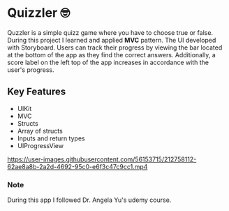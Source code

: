 # Quizzler 🤓
Quzzler is a simple quizz game where you have to choose true or false. During this project I learned and applied **MVC** pattern. The UI developed with Storyboard. Users can track their progress by viewing the bar located at the bottom of the app as they find the correct answers. Additionally, a score label on the left top of the app increases in accordance with the user's progress.

## Key Features

* UIKit
* MVC
* Structs
* Array of structs
* Inputs and return types
* UIProgressView


https://user-images.githubusercontent.com/56153715/212758112-62ae8a8b-2a2d-4692-95c0-e6f3c47c9cc1.mp4

### Note

During this app I followed Dr. Angela Yu's udemy course.
